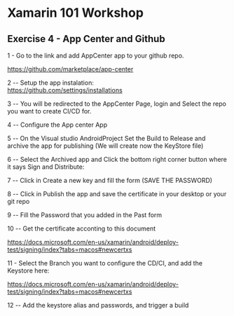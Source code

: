# Xamarin 101 Workshop

## Exercise 4 - App Center and Github

1 - Go to the link and add AppCenter app to your github repo.

<https://github.com/marketplace/app-center>

2 -- Setup the app instalation:\
<https://github.com/settings/installations>

3 -- You will be redirected to the AppCenter Page, login and Select the
repo you want to create CI/CD for.

4 -- Configure the App center App

5 -- On the Visual studio AndroidProject Set the Build to Release and
archive the app for publishing (We will create now the KeyStore file)

6 -- Select the Archived app and Click the bottom right corner button
where it says Sign and Distribute:

7 -- Click in Create a new key and fill the form (SAVE THE PASSWORD)

8 -- Click in Publish the app and save the certificate in your desktop
or your git repo

9 -- Fill the Password that you added in the Past form

10 -- Get the certificate acconting to this document

<https://docs.microsoft.com/en-us/xamarin/android/deploy-test/signing/index?tabs=macos#newcertxs>

11 - Select the Branch you want to configure the CD/CI, and add the
Keystore here:

<https://docs.microsoft.com/en-us/xamarin/android/deploy-test/signing/index?tabs=macos#newcertxs>

12 -- Add the keystore alias and passwords, and trigger a build
